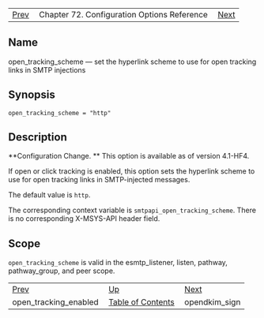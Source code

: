 |     |     |     |
| --- | --- | --- |
| [Prev](config.open_tracking_enabled)  | Chapter 72. Configuration Options Reference |  [Next](conf.ref.opendkim_sign) |

<a name="config.open_tracking_scheme"></a>
## Name

open_tracking_scheme — set the hyperlink scheme to use for open tracking links in SMTP injections

## Synopsis

`open_tracking_scheme = "http"`

<a name="idp25709872"></a>
## Description

**Configuration Change. ** This option is available as of version 4.1-HF4.

If open or click tracking is enabled, this option sets the hyperlink scheme to use for open tracking links in SMTP-injected messages.

The default value is `http`.

The corresponding context variable is `smtpapi_open_tracking_scheme`. There is no corresponding X-MSYS-API header field.

<a name="idp25715376"></a>
## Scope

`open_tracking_scheme` is valid in the esmtp_listener, listen, pathway, pathway_group, and peer scope.

|     |     |     |
| --- | --- | --- |
| [Prev](config.open_tracking_enabled)  | [Up](config.options.ref) |  [Next](conf.ref.opendkim_sign) |
| open_tracking_enabled  | [Table of Contents](index) |  opendkim_sign |

